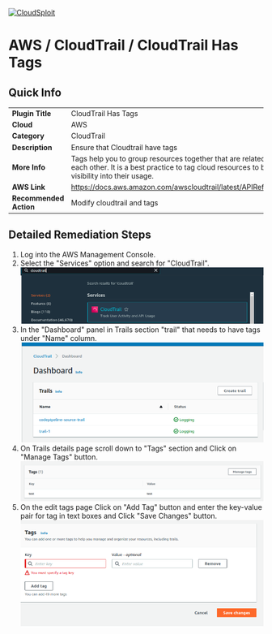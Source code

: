 [![CloudSploit](https://cloudsploit.com/img/logo-new-big-text-100.png "CloudSploit")](https://cloudsploit.com)

# AWS / CloudTrail / CloudTrail Has Tags

## Quick Info

| | |
|-|-|
| **Plugin Title** | CloudTrail Has Tags |
| **Cloud** | AWS |
| **Category** | CloudTrail |
| **Description** |Ensure that Cloudtrail have tags |
| **More Info** | Tags help you to group resources together that are related to or associated with each other. It is a best practice to tag cloud resources to better organize and gain visibility into their usage. |
| **AWS Link** | https://docs.aws.amazon.com/awscloudtrail/latest/APIReference/API_AddTags.html |
| **Recommended Action** | Modify cloudtrail and tags |

## Detailed Remediation Steps
1. Log into the AWS Management Console.
2. Select the "Services" option and search for "CloudTrail".</br><img src="/resources/aws/cloudtrail/cloudtrail-has-tags/step2.png"/>
3. In the "Dashboard" panel in Trails section "trail" that needs to have tags under "Name" column.</br> <img src="/resources/aws/cloudtrail/cloudtrail-has-tags/step3.png"/>
4. On Trails details page scroll down to "Tags" section and Click on "Manage Tags" button.</br><img src="/resources/aws/cloudtrail/cloudtrail-has-tags/step4.png"/>
5. On the edit tags page Click on "Add Tag" button and enter the key-value pair for tag in text boxes and Click "Save Changes" button.</br><img src="/resources/aws/cloudtrail/cloudtrail-has-tags/step5.png"/>
